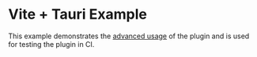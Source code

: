 # Vite + Tauri Example

This example demonstrates the [advanced usage](../README.md#advanced-usage) of the plugin and is used for testing the plugin in CI.

